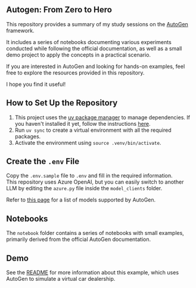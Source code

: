 ## Autogen: From Zero to Hero

This repository provides a summary of my study sessions on the [AutoGen](https://microsoft.github.io/autogen/stable/) framework.

It includes a series of notebooks documenting various experiments conducted while following the official documentation, as well as a small demo project to apply the concepts in a practical scenario.

If you are interested in AutoGen and looking for hands-on examples, feel free to explore the resources provided in this repository.

I hope you find it useful!

## How to Set Up the Repository

1. This project uses the [uv package manager](https://github.com/astral-sh/uv) to manage dependencies. If you haven't installed it yet, follow the instructions [here](https://github.com/astral-sh/uv#installation).
2. Run `uv sync` to create a virtual environment with all the required packages.
3. Activate the environment using `source .venv/bin/activate`.

## Create the `.env` File  

Copy the `.env.sample` file to `.env` and fill in the required information.  
This repository uses Azure OpenAI, but you can easily switch to another LLM by editing the `azure.py` file inside the `model_clients` folder.  

Refer to [this page](https://microsoft.github.io/autogen/stable/user-guide/agentchat-user-guide/tutorial/models.html) for a list of models supported by AutoGen.

## Notebooks
The `notebook` folder contains a series of notebooks with small examples, primarily derived from the official AutoGen documentation.

## Demo
See the [README](demo/readme.md) for more information about this example, which uses AutoGen to simulate a virtual car dealership.

